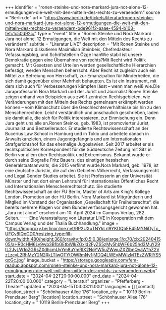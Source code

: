 +++
identifier = "ronen-steinke-und-nora-markard-jura-not-alone-12-ermutigungen-die-welt-mit-den-mitteln-des-rechts-zu-veraendern"
source = "Berlin.de"
url = "https://www.berlin.de/tickets/literatur/ronen-steinke-und-nora-markard-jura-not-alone-12-ermutigungen-die-welt-mit-den-mitteln-des-rechts-zu-veraendern-bde961f2-aaae-4594-b103-fefc1c50d92c/"
type = "event"
title = "Ronen Steinke und Nora Markard: Jura not alone. 12 Ermutigungen, die Welt mit den Mitteln des Rechts zu verändern"
subtitle = "Literatur LIVE"
description = "Mit Ronen Steinke und Nora Markard diskutieren Maximilian Steinbeis, Chefredakteur Vefassungsblog, und Schriftstellerin Özge InanWie stabil ist unsere Demokratie gegen eine Übernahme von rechts?Mit Recht wird Politik gemacht. Mit Gesetzen und Urteilen werden gesellschaftliche Hierarchien befestigt, werden Menschen beherrscht. Aber Recht ist zugleich auch ein Mittel zur Befreiung von Herrschaft, zur Emanzipation für Minderheiten, die sich damit gegenüber einer Mehrheit behaupten. Es ist ein Instrument, mit dem sich auch für Verbesserungen kämpfen lässt – wenn man weiß wie.Die Juraprofessorin Nora Markard und der Jurist und Journalist Ronen Steinke zeigen anhand von Beispielen aus zwölf zentralen Rechtsgebieten, wie Veränderungen mit den Mitteln des Rechts gemeinsam erkämpft werden können – vom Klimaschutz über die Geschlechterverhältnisse bis hin zu den Menschenrechten. Leicht verständlich und anschaulich geschrieben, laden sie damit alle, die sich für Politik interessieren, zur Einmischung ein. Denn Jura geht uns alle an.Ronen Steinke, geb. 1983, ist promovierter Jurist, Journalist und Bestsellerautor. Er studierte Rechtswissenschaft an der Bucerius Law School in Hamburg und in Tokio und arbeitete danach in Anwaltskanzleien, einem Jugendgefängnis und am Internationalen Strafgerichtshof für das ehemalige Jugoslawien. Seit 2017 arbeitet er als rechtspolitischer Korrespondent für die Süddeutsche Zeitung mit Sitz in Berlin vor allem über Rechtspolitik und Extremismus. Bekannt wurde er durch seine Biografie Fritz Bauers, des einstigen hessischen Generalstaatsanwalts, die 2015 verfilmt wurde.Nora Markard, geb. 1978, ist eine deutsche Juristin, die auf den Gebieten Völkerrecht, Verfassungsrecht und Legal Gender Studies arbeitet. Sie ist Professorin an der Universität Münster und hat dort einen Lehrstuhl für Internationales Öffentliches Recht und Internationalen Menschenrechtsschutz. Sie studierte Rechtswissenschaft an der FU Berlin, Master of Arts am King's Kollege London, Promotion an der HU Berlin. Nora Markard ist Mitgründerin und Mitglied im Vorstand der Organisation „Gesellschaft für Freiheitsrechte“, die bereits mehrere Klagen vor dem Bundesverfassungsgericht gewonnen hat.„Jura not alone“ erscheint am 10. April 2024 im Campus Verlag, 282 Seiten.-----Eine Veranstaltung von Literatur LIVE in Kooperation mit dem Campus Verlag und der Thalia Buchhandlung."
image = "https://imgproxy.berlinonline.net/RP2UXuTNYkLrI9YKDQbEE45MYNiDyTo_UFCv8IQoCD0/resizing_type:fill-down/width:480/height:360/gravity:fp:0.5:0.38/enlarge:1/q:70/cb:2024041505/aHR0cHM6Ly9wb3B1bGEtbWlkZGxld2FyZS5zMy5hbWF6b25hd3MuY29tL2JvLW1pZGRsZXdhcmUvYm8uYmRlX2NoYW5uZWwuZXZlbnQvaW1hZ2VzLzcyL2RhMzY2N2RkLTIwOTYtOWRmNy1jMDQ4LWEyMWIzMTEzZWRlYS5qcGc.jpg"
image_bucket = "https://storage.googleapis.com/fem-readup.appspot.com/ronen-steinke-und-nora-markard-jura-not-alone-12-ermutigungen-die-welt-mit-den-mitteln-des-rechts-zu-veraendern.webp"
start_date = "2024-04-22T20:00:00.000"
end_date = "2024-04-22T20:00:00.000"
category = "Literatur"
organizer = "Pfefferberg - Theater"
updated = "2024-04-15T03:03:11.000"
languages = []
[contact]
location_street = "Schönhauser Allee 176"
location_city = " 10119 Berlin-Prenzlauer Berg"
[location]
location_street = "Schönhauser Allee 176"
location_city = " 10119 Berlin-Prenzlauer Berg"
+++
